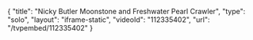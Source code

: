 {
    "title": "Nicky Butler Moonstone and Freshwater Pearl  Crawler",
    "type": "solo",
    "layout": "iframe-static",
    "videoId": "112335402",
    "url": "\/tvpembed\/112335402"
}